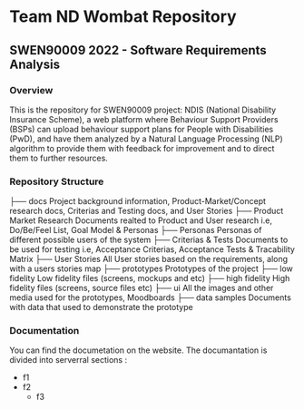 # Team ND Wombat Repository

## SWEN90009 2022 - Software Requirements Analysis

### Overview
This is the repository for SWEN90009 project: NDIS (National Disability Insurance Scheme), a web platform where Behaviour Support Providers (BSPs) can upload behaviour support plans for People with Disabilities (PwD), and have them analyzed by a Natural Language Processing (NLP) algorithm to provide them with feedback for improvement and to direct them to further resources.

### Repository Structure

├── docs                   Project background information, Product-Market/Concept research docs, Criterias and Testing docs, and User Stories
    ├──  Product Market Research    Documents realted to Product and User research i.e, Do/Be/Feel List, Goal Model & Personas
        ├──  Personas                      Personas of different possible users of the system 
    ├──  Criterias & Tests          Documents to be used for testing i.e, Acceptance Criterias, Acceptance Tests & Tracability Matrix
    ├──  User Stories               All User stories based on the requirements, along with a users stories map 
├── prototypes             Prototypes of the project
    ├──  low fidelity          Low fidelity files (screens, mockups and etc)
    ├──  high fidelity         High fidelity files  (screens, source files etc)
├── ui                     All the images and other media used for the prototypes, Moodboards
├── data samples           Documents with data that used to demonstrate the prototype

### Documentation
You can find the documetation on the website.
The documantation is divided into serverral sections : 
* f1
* f2
    * f3

